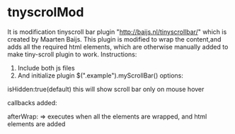 tnyscrolMod
===========

It is modification tinyscroll bar plugin "http://baijs.nl/tinyscrollbar/" which is created by  Maarten Baijs.
This plugin is modified to wrap the content,and adds all the required html elements, which are otherwise manually added to make tiny-scroll plugin to work.
Instructions:

1. Include both js files
2. And initialize plugin $(".example").myScrollBar()
options:

isHidden:true(default) this will show scroll bar only on mouse hover

callbacks added:

afterWrap: => executes when all the elements are wrapped, and html elements are added
